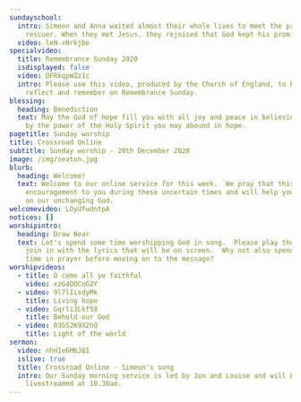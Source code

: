 ```yaml
---
sundayschool:
  intro: Simeon and Anna waited almost their whole lives to meet the promised
    rescuer. When they met Jesus, they rejoiced that God kept his promise!
  video: leN-xNrkjbo
specialvideo:
  title: Remembrance Sunday 2020
  isdisplayed: false
  video: DFRkqpWZz1c
  intro: Please use this video, produced by the Church of England, to help you
    reflect and remember on Remembrance Sunday.
blessing:
  heading: Benediction
  text: May the God of hope fill you with all joy and peace in believing, so that
    by the power of the Holy Spirit you may abound in hope.
pagetitle: Sunday worship
title: Crossroad Online
subtitle: Sunday worship - 20th December 2020
image: /img/seaton.jpg
blurb:
  heading: Welcome!
  text: Welcome to our online service for this week.  We pray that this will be an
    encouragement to you during these uncertain times and will help you to focus
    on our unchanging God.
welcomevideo: LOyUfwdntpA
notices: []
worshipintro:
  heading: Draw Near
  text: Let's spend some time worshipping God in song.  Please play the videos and
    join in with the lyrics that will be on screen.  Why not also spend some
    time in prayer before moving on to the message?
worshipvideos:
  - title: O come all ye faithful
    video: xzG4OOCoG2Y
  - video: 9l7lIisdyMk
    title: Living hope
  - video: Gqrli3Lkf58
    title: Behold our God
  - video: 03G52K9X2hQ
    title: Light of the world
sermon:
  video: nhHIe6M6JBI
  islive: true
  title: Crossroad Online - Simeon's song
  intro: Our Sunday morning service is led by Jon and Louise and will be
    livestreamed at 10.30am.
---
```


